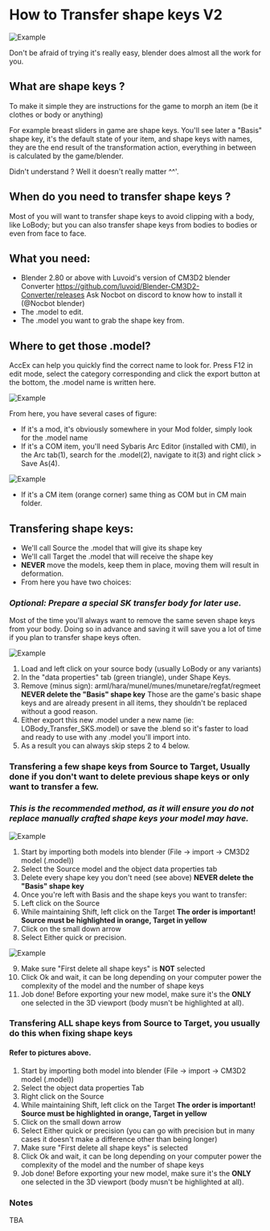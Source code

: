 # How to Transfer shape keys V2

![Example](Pictures/MukuShapekey(720).png)

Don't be afraid of trying it's really easy, blender does almost all the work for you.

## What are shape keys ?

To make it simple they are instructions for the game to morph an item (be it clothes or body or anything) 

For example breast sliders in game are shape keys.
You'll see later a "Basis" shape key, it's the default state of your item, and shape keys with names, they are the end result of the transformation action,
everything in between is calculated by the game/blender.

Didn't understand ? Well it doesn't really matter ^^'.

## When do you need to transfer shape keys ?

Most of you will want to transfer shape keys to avoid clipping with a body, like LoBody; but you can also transfer shape keys from bodies to bodies or even from face to face.

## What you need:

- Blender 2.80 or above with Luvoid's version of CM3D2 blender Converter
https://github.com/luvoid/Blender-CM3D2-Converter/releases
Ask Nocbot on discord to know how to install it (@Nocbot blender)
- The .model to edit.
- The .model you want to grab the shape key from.

## Where to get those .model?

AccEx can help you quickly find the correct name to look for.
Press F12 in edit mode, select the category corresponding and click the export button at the bottom, the .model name is written here.

![Example](Pictures/skstransferv2_0.png)

From here, you have several cases of figure:
- If it's a mod, it's obviously somewhere in your Mod folder, simply look for the .model name 
- If it's a COM item, you'll need Sybaris Arc Editor (installed with CMI), in the Arc tab(1), search for the .model(2), navigate to it(3) and right click > Save As(4).

![Example](Pictures/skstransferv2_1.png)

- If it's a CM item (orange corner) same thing as COM but in CM main folder.

## Transfering shape keys:

- We'll call Source the .model that will give its shape key
- We'll call Target the .model that will receive the shape key
- **NEVER** move the models, keep them in place, moving them will result in deformation.
- From here you have two choices:

### *Optional: Prepare a special SK transfer body for later use.*
Most of the time you'll always want to remove the same seven shape keys from your body.
Doing so in advance and saving it will save you a lot of time if you plan to transfer shape keys often.

![Example](Pictures/skstransferv2_2.png)

1. Load and left click on your source body (usually LoBody or any variants)
2. In the "data properties" tab (green triangle), under Shape Keys.
3. Remove (minus sign): arml/hara/munel/munes/munetare/regfat/regmeet
   **NEVER delete the "Basis" shape key**
   Those are the game's basic shape keys and are already present in all items, they shouldn't be replaced without a good reason.
4. Either export this new .model under a new name (ie: LOBody_Transfer_SKS.model) or save the .blend so it's faster to load and ready to use with any .model you'll import into.
5. As a result you can always skip steps 2 to 4 below.

### Transfering a few shape keys from Source to Target, Usually done if you don't want to delete previous shape keys or only want to transfer a few.
### *This is the recommended method, as it will ensure you do not replace manually crafted shape keys your model may have.*

![Example](Pictures/skstransferv2_3.png)

1. Start by importing both models into blender (File -> import -> CM3D2 model (.model))
2. Select the Source model and the object data properties tab
3. Delete every shape key you don't need (see above)
**NEVER delete the "Basis" shape key**
4. Once you're left with Basis and the shape keys you want to transfer:
5. Left click on the Source
6. While maintaining Shift, left click on the Target
**The order is important! Source must be highlighted in orange, Target in yellow**
7. Click on the small down arrow
8. Select Either quick or precision.

![Example](Pictures/skstransferv2_4.png)

9. Make sure "First delete all shape keys" is **NOT** selected
10. Click Ok and wait, it can be long depending on your computer power the complexity of the model and the number of shape keys
11. Job done! Before exporting your new model, make sure it's the **ONLY** one selected in the 3D viewport (body musn't be highlighted at all).


### Transfering ALL shape keys from Source to Target, you usually do this when fixing shape keys
#### Refer to pictures above.

1. Start by importing both model into blender (File -> import -> CM3D2 model (.model))
2. Select the object data properties Tab
3. Right click on the Source
4. While maintaining Shift, left click on the Target
**The order is important! Source must be highlighted in orange, Target in yellow**
5. Click on the small down arrow
6. Select Either quick or precision (you can go with precision but in many cases it doesn't make a difference other than being longer)
7. Make sure "First delete all shape keys" is selected
8. Click Ok and wait, it can be long depending on your computer power the complexity of the model and the number of shape keys
9. Job done! Before exporting your new model, make sure it's the **ONLY** one selected in the 3D viewport (body musn't be highlighted at all).

### Notes
TBA




